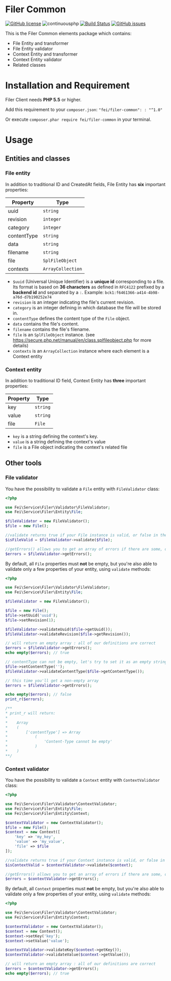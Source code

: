 # Filer Common
[![GitHub license](https://img.shields.io/github/license/flash-global/filer-common.svg)](https://github.com/flash-global/filer-common)
![continuousphp](https://img.shields.io/continuousphp/git-hub/flash-global/filer-common.svg)
[![Build Status](https://travis-ci.org/flash-global/filer-common.svg?branch=master)](https://travis-ci.org/flash-global/filer-common)
[![GitHub issues](https://img.shields.io/github/issues/flash-global/filer-common.svg)](https://github.com/flash-global/filer-common/issues)


This is the Filer Common elements package which contains:

- File Entity and transformer
- File Entity validator
- Context Entity and transformer
- Context Entity validator
- Related classes

# Installation and Requirement

Filer Client needs **PHP 5.5** or higher.

Add this requirement to your `composer.json`: `"fei/filer-common": : "^1.0"`

Or execute `composer.phar require fei/filer-common` in your terminal.

# Usage

## Entities and classes

### File entity

In addition to traditional ID and CreatedAt fields, File Entity has **six** important properties:

| Property    | Type              |
|-------------|-------------------|
| uuid        | `string`          |
| revision    | `integer`         |
| category    | `integer`         |
| contentType | `string`          |
| data        | `string`          |
| filename    | `string`          |
| file        | `SplFileObject`   |
| contexts    | `ArrayCollection` |

- `$uuid` (Universal Unique Identifier) is a **unique id** corresponding to a file. Its format is based on
  **36 characters** as defined in `RFC4122` prefixed by a **backend id** and separated by a `:`.
  Example: `bck1:f6461366-a414-4b98-a76d-d7b190252e74`
- `revision` is an integer indicating the file's current revision.
- `category` is an integer defining in which database the file will be stored in.
- `contentType` defines the content type of the `File` object.
- `data` contains the file's content.
- `filename` contains the file's filename.
- `file` is an `SplFileObject` instance. (see https://secure.php.net/manual/en/class.splfileobject.php for more details)
- `contexts` is an `ArrayCollection` instance where each element is a Context entity

### Context entity

In addition to traditional ID field, Context Entity has **three** important properties:

| Property    | Type              |
|-------------|-------------------|
| key         | `string`          |
| value       | `string`          |
| file        | `File`            |

- `key` is a string defining the context's key.
- `value` is a string defining the context's value
- `file` is a File object indicating the context's related file

## Other tools

### File validator

You have the possibility to validate a `File` entity with `FileValidator` class:

```php
<?php

use Fei\Service\Filer\Validator\FileValidator;
use Fei\Service\Filer\Entity\File;

$fileValidator = new FileValidator();
$file = new File();

//validate returns true if your File instance is valid, or false in the other case
$isFileValid = $fileValidator->validate($file);

//getErrors() allows you to get an array of errors if there are some, or an empty array in the other case
$errors = $fileValidator->getErrors();
```

By default, all `File` properties must **not** be empty,
but you're also able to validate only a few properties of your entity, using `validate` methods:

```php
<?php

use Fei\Service\Filer\Validator\FileValidator;
use Fei\Service\Filer\Entity\File;

$fileValidator = new FileValidator();

$file = new File();
$file->setUuid('uuid');
$file->setRevision(1);

$fileValidator->validateUuid($file->getUuid());
$fileValidator->validateRevision($file->getRevision());

// will return an empty array : all of our definitions are correct
$errors = $fileValidator->getErrors();
echo empty($errors); // true

// contentType can not be empty, let's try to set it as an empty string
$file->setContentType('');
$fileValidator->validateContentType($file->getContentType());

// this time you'll get a non-empty array
$errors = $fileValidator->getErrors();

echo empty($errors); // false
print_r($errors);

/**
* print_r will return:
*
*    Array
*    (
*        ['contentType'] => Array
*            (
*                'Content-Type cannot be empty'
*            )
*    )
**/
```

### Context validator

You have the possibility to validate a `Context` entity with `ContextValidator` class:

```php
<?php

use Fei\Service\Filer\Validator\ContextValidator;
use Fei\Service\Filer\Entity\File;
use Fei\Service\Filer\Entity\Context;

$contextValidator = new ContextValidator();
$file = new File();
$context = new Context([
    'key' => 'my_key',
    'value' => 'my_value',
    'file' => $file
]);

//validate returns true if your Context instance is valid, or false in the other case
$isContextValid = $contextValidator->validate($context);

//getErrors() allows you to get an array of errors if there are some, or an empty array in the other case
$errors = $contextValidator->getErrors();
```

By default, all `Context` properties must **not** be empty,
but you're also able to validate only a few properties of your entity, using `validate` methods:

```php
<?php

use Fei\Service\Filer\Validator\ContextValidator;
use Fei\Service\Filer\Entity\Context;

$contextValidator = new ContextValidator();
$context = new Context();
$context->setKey('key');
$context->setValue('value');

$contextValidator->validateKey($context->getKey());
$contextValidator->validateValue($context->getValue());

// will return an empty array : all of our definitions are correct
$errors = $contextValidator->getErrors();
echo empty($errors); // true
```
